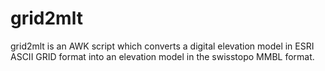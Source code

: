 # grid2mlt
grid2mlt is an AWK script which converts a digital elevation model in ESRI ASCII GRID format into an elevation model in the swisstopo MMBL format.
